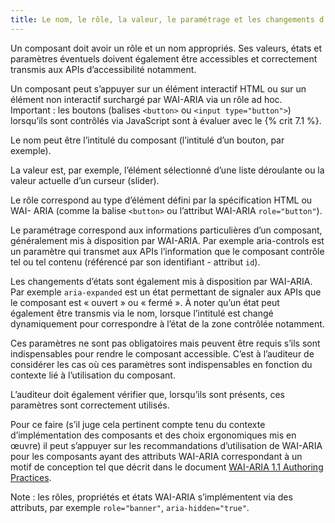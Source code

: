 ```yaml
---
title: Le nom, le rôle, la valeur, le paramétrage et les changements d’états 
---
```


Un composant doit avoir un rôle et un nom appropriés. Ses valeurs, états et
paramètres éventuels doivent également être accessibles et correctement
transmis aux APIs d’accessibilité notamment.

Un composant peut s’appuyer sur un élément interactif HTML ou sur un élément
non interactif surchargé par WAI-ARIA via un rôle ad hoc. Important : les
boutons (balises `<button>` ou `<input type="button">`) lorsqu’ils sont
contrôlés via JavaScript sont à évaluer avec le {% crit 7.1 %}.

Le nom peut être l’intitulé du composant (l’intitulé d’un bouton, par
exemple).

La valeur est, par exemple, l’élément sélectionné d’une liste déroulante ou la
valeur actuelle d’un curseur (slider).

Le rôle correspond au type d’élément défini par la spécification HTML ou WAI-
ARIA (comme la balise `<button>` ou l’attribut WAI-ARIA `role="button"`).

Le paramétrage correspond aux informations particulières d’un composant,
généralement mis à disposition par WAI-ARIA. Par exemple aria-controls est un
paramètre qui transmet aux APIs l’information que le composant contrôle tel ou
tel contenu (référencé par son identifiant - attribut `id`).

Les changements d’états sont également mis à disposition par WAI-ARIA. Par
exemple `aria-expanded` est un état permettant de signaler aux APIs que le
composant est « ouvert » ou « fermé ». À noter qu’un état peut également être
transmis via le nom, lorsque l’intitulé est changé dynamiquement pour
correspondre à l’état de la zone contrôlée notamment.

Ces paramètres ne sont pas obligatoires mais peuvent être requis s’ils sont
indispensables pour rendre le composant accessible. C’est à l’auditeur de
considérer les cas où ces paramètres sont indispensables en fonction du
contexte lié à l’utilisation du composant.

L’auditeur doit également vérifier que, lorsqu’ils sont présents, ces
paramètres sont correctement utilisés.

Pour ce faire (s’il juge cela pertinent compte tenu du contexte
d’implémentation des composants et des choix ergonomiques mis en œuvre) il
peut s’appuyer sur les recommandations d’utilisation de WAI-ARIA pour les
composants ayant des attributs WAI-ARIA correspondant à un motif de conception
tel que décrit dans le document <span lang="en">[WAI-ARIA 1.1 Authoring
Practices](http://www.w3.org/TR/wai-aria-practices/)</span>.

Note : les rôles, propriétés et états WAI-ARIA s’implémentent via des
attributs, par exemple `role="banner"`, `aria-hidden="true"`.

